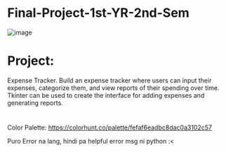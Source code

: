# Final-Project-1st-YR-2nd-Sem

![image](https://github.com/ChristianJude23/Final-Project-1st-YR-2nd-Sem/assets/152279955/321dad1b-4845-4fe3-a4c5-23a2b40c08c5)

# Project:
Expense Tracker. Build an expense tracker where users can input their expenses, categorize
them, and view reports of their spending over time. Tkinter can be used to create the interface for adding expenses and generating reports.

#

Color Palette:
https://colorhunt.co/palette/fefaf6eadbc8dac0a3102c57

Puro Error na lang, hindi pa helpful error msg ni python :<
